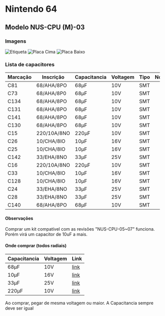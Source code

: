 # Nintendo 64

## Modelo NUS-CPU (M)-03
### Imagens
![Etiqueta](img/IMG_2612.JPG)
![Placa Cima](img/IMG_2614.JPG)
![Placa Baixo](img/IMG_2615.JPG)

### Lista de capacitores
| Marcação | Inscrição   | Capacitancia | Voltagem | Tipo   | Notas        |
|----------|-------------|--------------|----------|--------|--------------|
| C81      | 68/AHA/8PO  | 68µF         | 10V      | SMT    |              |
| C73      | 68/AHA/8P0  | 68µF         | 10V      | SMT    |              |
| C134     | 68/AHA/8PO  | 68µF         | 10V      | SMT    |              |
| C131     | 68/AHA/8PO  | 68µF         | 10V      | SMT    |              |
| C141     | 68/AHA/8PO  | 68µF         | 10V      | SMT    |              |
| C130     | 68/AHA/8PO  | 68µF         | 10V      | SMT    |              |
| C15      | 220/10A/8NO | 220µF        | 10V      | SMT    |              |
| C26      | 10/CHA/8IO  | 10µF         | 16V      | SMT    |              |
| C25      | 10/CHA/8IO  | 10µF         | 16V      | SMT    |              |
| C142     | 33/EHA/8NO  | 33µF         | 25V      | SMT    |              |
| C16      | 220/10A/8NO | 220µF        | 10V      | SMT    |              |
| C33      | 10/CHA/8IO  | 10µF         | 16V      | SMT    |              |
| C128     | 10/CHA/8IO  | 10µF         | 16V      | SMT    |              |
| C24      | 33/EHA/8NO  | 33µF         | 25V      | SMT    |              |
| C28      | 33/EHA/8NO  | 33µF         | 25V      | SMT    |              |
| C140     | 68/AHA/8PO  | 68µF         | 10V      | SMT    |              |

#### Observações
Comprar um kit compatível com as revisões "NUS-CPU-05~07" funciona. Porém virá um capacitor de 10uF a mais.

#### Onde comprar (todos radiais)
| Capacitancia | Voltagem | Link |
|--------------|----------|------|
| 68µF         | 10V      | [link](https://www.multcomercial.com.br/capacitor-eletrolitico-de-68uf-25v-a-400v.html) |
| 10µF         | 16V      | [link](https://www.multcomercial.com.br/capacitor-eletrolitico-de-10uf-16v-a-450v.html) |
| 33µF         | 25V      | [link](https://www.multcomercial.com.br/capacitor-eletrolitico-de-33uf-16v-a-450v.html) |
| 220µF        | 10V      | [link](https://www.multcomercial.com.br/capacitor-eletrolitico-de-220uf-16v-a-450v.html) |

Ao comprar, pegar de mesma voltagem ou maior. A Capacitancia sempre deve ser igual
